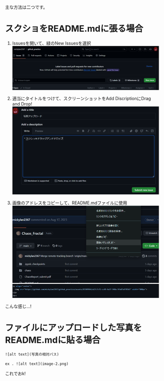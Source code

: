 主な方法は二つです。

# スクショをREADME.mdに張る場合
1. Issuesを開いて、緑のNew Issuesを選択
![alt text](image.png)

2. 適当にタイトルをつけて、スクリーンショットをAdd DiscriptionにDrag and Drop!
![alt text](image-1.png)

3. 画像のアドレスをコピーして、README.mdファイルに使用
![alt text](image-2.png)
![alt text](image-3.png)

こんな感じ...!

# ファイルにアップロードした写真をREADME.mdに貼る場合
```![alt text](写真の相対パス)```

```ex . ![alt text](image-2.png)```

これでおk!



